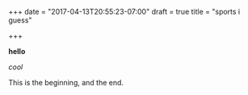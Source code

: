 +++
date = "2017-04-13T20:55:23-07:00"
draft = true
title = "sports i guess"

+++

**hello**

*cool*

This is the beginning, and the end.
